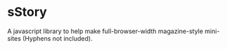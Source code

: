 sStory
======

A javascript library to help make full-browser-width magazine-style mini-sites (Hyphens not included). 